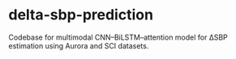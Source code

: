 # delta-sbp-prediction
Codebase for multimodal CNN–BiLSTM–attention model for ΔSBP estimation using Aurora and SCI datasets.
